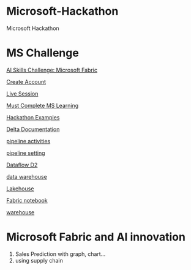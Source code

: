 # Microsoft-Hackathon
Microsoft Hackathon

# MS Challenge

   [AI Skills Challenge: Microsoft Fabric](https://aka.ms/challenge/fabric?wt.mc_id=aisc25_fabrichack_multichannel_azdata_csadai)
   
   [Create Account](https://www.microsoft.com/en-us/microsoft-fabric/getting-started)

   [Live Session](https://developer.microsoft.com/en-us/reactor/series/S-1393/)

   [Must Complete MS Learning](https://learn.microsoft.com/en-us/training/topics/event-challenges?tabs=azure-ai)

   [Hackathon Examples](https://devpost.com/software/autosight-evckf2)

   [Delta Documentation](https://docs.delta.io/latest/index.html)

   [pipeline activities](https://learn.microsoft.com/en-us/fabric/data-factory/activity-overview)

   [pipeline setting](https://microsoftlearning.github.io/mslearn-fabric/Instructions/Labs/04-ingest-pipeline.html)

   [Dataflow D2](https://microsoftlearning.github.io/mslearn-fabric/Instructions/Labs/05-dataflows-gen2.html#create-a-workspace)

   [data warehouse](https://microsoftlearning.github.io/mslearn-fabric/Instructions/Labs/06-data-warehouse.html)

   [Lakehouse](https://microsoftlearning.github.io/mslearn-fabric/Instructions/Labs/03b-medallion-lakehouse.html)

   [Fabric notebook](https://microsoftlearning.github.io/mslearn-fabric/Instructions/Labs/10-ingest-notebooks.html)

   [warehouse](https://microsoftlearning.github.io/mslearn-fabric/Instructions/Labs/06a-data-warehouse-load.html)

   

# Microsoft Fabric and AI innovation

1. Sales Prediction with  graph, chart...
2. using supply chain

